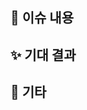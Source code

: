 ## 🤷 이슈 내용

<!-- 무슨 이슈인가요? -->

## ✨ 기대 결과

<!-- 어떤 결과물을 원하시나요? -->

## 🎸 기타

<!-- 기타 사항들을 적어주세요 -->
